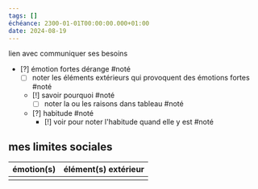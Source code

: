 ```yaml
---
tags: []
échéance: 2300-01-01T00:00:00.000+01:00
date: 2024-08-19
---
```

lien avec communiquer ses besoins
- [?] émotion fortes dérange #noté
	- [ ] noter les éléments extérieurs qui provoquent des émotions fortes #noté
	- [!] savoir pourquoi #noté
		- [ ] noter la ou les raisons dans tableau #noté
	- [?] habitude #noté
		- [!] voir pour noter l'habitude quand elle y est #noté
## mes limites sociales
| émotion(s) | élément(s) extérieur |
| ---- | ---- |
|  |  |